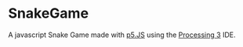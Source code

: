 # SnakeGame
A javascript Snake Game made with <a href="https://p5js.org/">p5.JS</a> using the <a href="https://processing.org/download/?processing">Processing 3</a> IDE.
